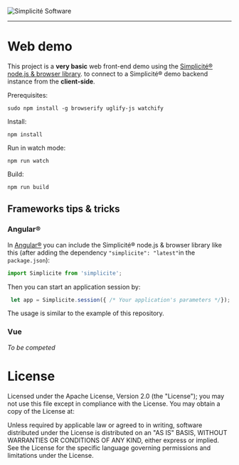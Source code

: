 ![Simplicit&eacute; Software](https://www.simplicite.io/resources/logos/logo250.png)
* * *

Web demo
========

This project is a **very basic** web front-end demo using the [Simplicit&eacute;&reg; node.js &amp; browser library](https://github.com/simplicitesoftware/nodejs-api).
to connect to a Simplicité® demo backend instance from the **client-side**.

Prerequisites:

	sudo npm install -g browserify uglify-js watchify

Install:

	npm install

Run in watch mode:

	npm run watch

Build:

	npm run build

Frameworks tips &amp; tricks
----------------------------

### Angular&reg;

In [Angular&reg;](https://angular.io) you can include the Simplicit&eacute;&reg; node.js &amp; browser library like this
(after adding the dependency `"simplicite": "latest"`in the `package.json`):

```typescript
import Simplicite from 'simplicite';
```

Then you can start an application session by:

```typescript
 let app = Simplicite.session({ /* Your application's parameters */});
```

The usage is similar to the example of this repository.

### Vue

_To be competed_

License
=======

Licensed under the Apache License, Version 2.0 (the "License");
you may not use this file except in compliance with the License.
You may obtain a copy of the License at:

[](http://www.apache.org/licenses/LICENSE-2.0)

Unless required by applicable law or agreed to in writing, software
distributed under the License is distributed on an "AS IS" BASIS,
WITHOUT WARRANTIES OR CONDITIONS OF ANY KIND, either express or implied.
See the License for the specific language governing permissions and
limitations under the License.

